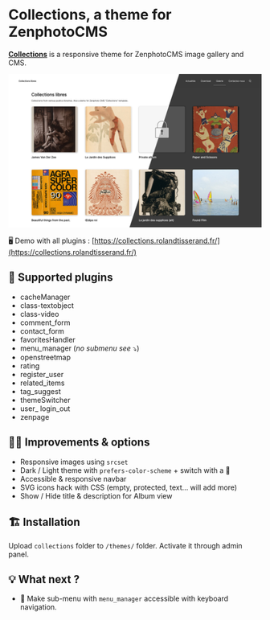 # Collections, a theme for ZenphotoCMS

**[Collections](https://collections.rolandtisserand.fr/)** is a responsive theme for ZenphotoCMS image gallery and CMS. 

![Collections' Homepage Screenshot](collections_00.jpg)

🖥 Demo with all plugins : [https://collections.rolandtisserand.fr/](https://collections.rolandtisserand.fr/)


## 🧩 Supported plugins

* cacheManager
* class-textobject
* class-video
* comment_form
* contact_form
* favoritesHandler
* menu_manager (*no submenu see* ⤵)
* openstreetmap
* rating
* register_user
* related_items
* tag_suggest
* themeSwitcher
* user_ login_out
* zenpage

## 🚀🚀 Improvements & options

* Responsive images using `srcset`
* Dark / Light theme with `prefers-color-scheme` + switch with a 🍪
* Accessible & responsive navbar
* SVG icons hack with CSS (empty, protected, text... will add more)
* Show / Hide title & description for Album view 

## 🏗 Installation

Upload `collections` folder to `/themes/` folder.
Activate it through admin panel.

## 💡 What next ?

*  🎹 Make sub-menu with `menu_manager` accessible with keyboard navigation.
